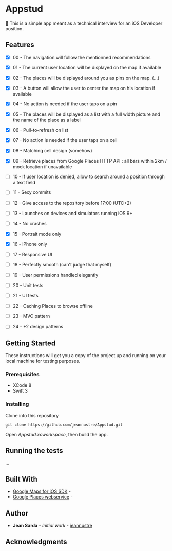 # Appstud

This is a simple app meant as a technical interview for an iOS Developer position.

## Features

- [x] 00 - The navigation will follow the mentionned recommendations
- [x] 01 - The current user location will be displayed on the map if available
- [x] 02 - The places will be displayed around you as pins on the map. (...)
- [x] 03 - A button will allow the user to center the map on his location if available
- [x] 04 - No action is needed if the user taps on a pin
- [x] 05 - The places will be displayed as a list with a full width picture and the name of the place as a label
- [x] 06 - Pull-to-refresh on list
- [x] 07 - No action is needed if the user taps on a cell
- [x] 08 - Matching cell design (somehow)
- [x] 09 - Retrieve places from Google Places HTTP API : all bars within 2km / mock location if unavailable
- [ ] 10 - If user location is denied, allow to search around a position through a text field
- [ ] 11 - Sexy commits
- [ ] 12 - Give access to the repository before 17:00 (UTC+2)
- [ ] 13 - Launches on devices and simulators running iOS 9+
- [ ] 14 - No crashes
- [x] 15 - Portrait mode only
- [x] 16 - iPhone only
- [ ] 17 - Responsive UI
- [ ] 18 - Perfectly smooth (can't judge that myself)
- [ ] 19 - User permissions handled elegantly
- [ ] 20 - Unit tests
- [ ] 21 - UI tests
- [ ] 22 - Caching Places to browse offline
- [ ] 23 - MVC pattern
- [ ] 24 - +2 design patterns


## Getting Started

These instructions will get you a copy of the project up and running on your local machine for testing purposes.

### Prerequisites

* XCode 8
* Swift 3

### Installing

Clone into this repository
```
git clone https://github.com/jeannustre/Appstud.git
```
Open *Appstud.xcworkspace*, then build the app.


## Running the tests

...

## Built With

* [Google Maps for iOS SDK]() -
* [Google Places webservice]() - 

## Author

* **Jean Sarda** - *Initial work* - [jeannustre](https://github.com/jeannustre)

## Acknowledgments
